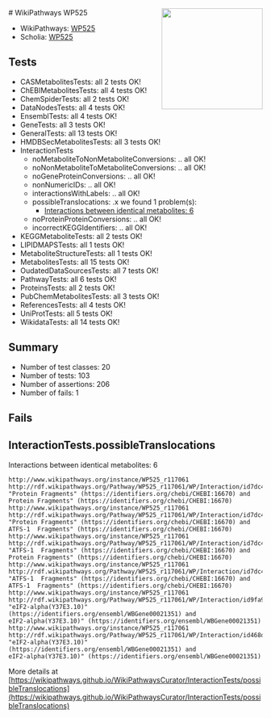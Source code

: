 <img style="float: right; width: 200px" src="https://upload.wikimedia.org/wikipedia/commons/thumb/8/83/Wplogo_with_text_500.png/640px-Wplogo_with_text_500.png" />
# WikiPathways WP525

* WikiPathways: [WP525](https://new.wikipathways.org/pathways/WP525)
* Scholia: [WP525](https://scholia.toolforge.org/wikipathways/WP525)
## Tests
* CASMetabolitesTests: all 2 tests OK!
* ChEBIMetabolitesTests: all 4 tests OK!
* ChemSpiderTests: all 2 tests OK!
* DataNodesTests: all 4 tests OK!
* EnsemblTests: all 4 tests OK!
* GeneTests: all 3 tests OK!
* GeneralTests: all 13 tests OK!
* HMDBSecMetabolitesTests: all 3 tests OK!
* InteractionTests
    * noMetaboliteToNonMetaboliteConversions: .. all OK!
    * noNonMetaboliteToMetaboliteConversions: .. all OK!
    * noGeneProteinConversions: .. all OK!
    * nonNumericIDs: .. all OK!
    * interactionsWithLabels: .. all OK!
    * possibleTranslocations: .x we found 1 problem(s):
        * [Interactions between identical metabolites: 6](#d59038c9)
    * noProteinProteinConversions: .. all OK!
    * incorrectKEGGIdentifiers: .. all OK!
* KEGGMetaboliteTests: all 2 tests OK!
* LIPIDMAPSTests: all 1 tests OK!
* MetaboliteStructureTests: all 1 tests OK!
* MetabolitesTests: all 15 tests OK!
* OudatedDataSourcesTests: all 7 tests OK!
* PathwayTests: all 6 tests OK!
* ProteinsTests: all 2 tests OK!
* PubChemMetabolitesTests: all 3 tests OK!
* ReferencesTests: all 4 tests OK!
* UniProtTests: all 5 tests OK!
* WikidataTests: all 14 tests OK!


## Summary

* Number of test classes: 20
* Number of tests: 103
* Number of assertions: 206
* Number of fails: 1

## Fails

<a name="d59038c9" />

## InteractionTests.possibleTranslocations

Interactions between identical metabolites: 6
```
http://www.wikipathways.org/instance/WP525_r117061 http://rdf.wikipathways.org/Pathway/WP525_r117061/WP/Interaction/id7dc4acf4 "Protein Fragments" (https://identifiers.org/chebi/CHEBI:16670) and 
Protein Fragments" (https://identifiers.org/chebi/CHEBI:16670)
http://www.wikipathways.org/instance/WP525_r117061 http://rdf.wikipathways.org/Pathway/WP525_r117061/WP/Interaction/id7dc4acf4 "Protein Fragments" (https://identifiers.org/chebi/CHEBI:16670) and 
ATFS-1  Fragments" (https://identifiers.org/chebi/CHEBI:16670)
http://www.wikipathways.org/instance/WP525_r117061 http://rdf.wikipathways.org/Pathway/WP525_r117061/WP/Interaction/id7dc4acf4 "ATFS-1  Fragments" (https://identifiers.org/chebi/CHEBI:16670) and 
Protein Fragments" (https://identifiers.org/chebi/CHEBI:16670)
http://www.wikipathways.org/instance/WP525_r117061 http://rdf.wikipathways.org/Pathway/WP525_r117061/WP/Interaction/id7dc4acf4 "ATFS-1  Fragments" (https://identifiers.org/chebi/CHEBI:16670) and 
ATFS-1  Fragments" (https://identifiers.org/chebi/CHEBI:16670)
http://www.wikipathways.org/instance/WP525_r117061 http://rdf.wikipathways.org/Pathway/WP525_r117061/WP/Interaction/id9fa977d2 "eIF2-alpha(Y37E3.10)" (https://identifiers.org/ensembl/WBGene00021351) and 
eIF2-alpha(Y37E3.10)" (https://identifiers.org/ensembl/WBGene00021351)
http://www.wikipathways.org/instance/WP525_r117061 http://rdf.wikipathways.org/Pathway/WP525_r117061/WP/Interaction/id468d5052 "eIF2-alpha(Y37E3.10)" (https://identifiers.org/ensembl/WBGene00021351) and 
eIF2-alpha(Y37E3.10)" (https://identifiers.org/ensembl/WBGene00021351)
```

More details at [https://wikipathways.github.io/WikiPathwaysCurator/InteractionTests/possibleTranslocations](https://wikipathways.github.io/WikiPathwaysCurator/InteractionTests/possibleTranslocations)

